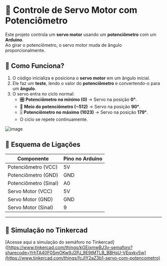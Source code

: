 # 🦾 Controle de Servo Motor com Potenciômetro  

Este projeto controla um **servo motor** usando um **potenciômetro** com um **Arduino**.  
Ao girar o potenciômetro, o servo motor muda de ângulo proporcionalmente.

## 📜 Como Funciona?  
1. O código inicializa e posiciona o **servo motor** em um ângulo inicial.  
2. Ele faz um **teste**, lendo o valor do **potenciômetro** e convertendo-o para um **ângulo**.  
3. O servo entra no ciclo normal:
   - 🎛 **Potenciômetro no mínimo (0)** → Servo na posição **0°**.  
   - 🔄 **Meio do potenciômetro (~512)** → Servo na posição **90°**.  
   - 🎚 **Potenciômetro no máximo (1023)** → Servo na posição **179°**.  
   - O ciclo se repete continuamente.

![image](https://github.com/user-attachments/assets/1d707639-a07d-46b8-9213-5cc49c7e1c5e)


## 🔌 Esquema de Ligações  

| Componente       | Pino no Arduino |
|-----------------|----------------|
| Potenciômetro (VCC) | 5V |
| Potenciômetro (GND) | GND |
| Potenciômetro (Sinal) | A0 |
| Servo Motor (VCC) | 5V |
| Servo Motor (GND) | GND |
| Servo Motor (Sinal) | 9 |

---

## 🔗 Simulação no Tinkercad
[Acesse aqui a simulação do semáforo no Tinkercad]([https://www.tinkercad.com/things/kGEixmwBJ3y-semaforo?sharecode=YrhTA40F0SmOKw9J2PJ_9E9tMTLB_BBHsU-VEqxkv5w](https://www.tinkercad.com/things/fcJlY2aZ3b1-servo-com-potencometro)
